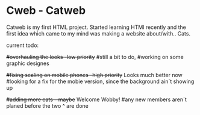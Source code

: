 # Cweb - Catweb

Catweb is my first HTML project. Started learning HTMl recently and the first idea which came to my mind was making a website about/with.. Cats.

current todo:

~~#overhauling the looks -low priority~~ #still a bit to do, #working on some graphic designes

~~#fixing scaling on mobile phones -high priority~~ Looks much better now #looking for a fix for the mobie version, since the background ain´t showing up

~~#adding more cats - maybe~~ Welcome Wobby! #any new members aren´t planed before the two ^ are done
